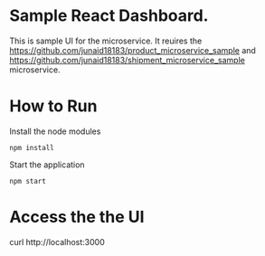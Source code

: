 # Sample React Dashboard.
This is sample UI for the microservice. 
It reuires the  https://github.com/junaid18183/product_microservice_sample and https://github.com/junaid18183/shipment_microservice_sample microservice.


# How to Run

Install the node modules

`npm install`

Start the application

`npm start`

# Access the the UI

curl http://localhost:3000

